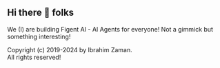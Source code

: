 ## Hi there 👋 folks

We (I) are building Figent AI - AI Agents for everyone!
Not a gimmick but something interesting!



Copyright (c) 2019-2024 by Ibrahim Zaman.
<br/>
All rights reserved!
